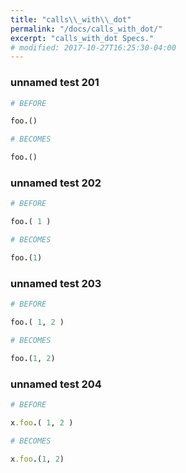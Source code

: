 ```yaml
---
title: "calls\\_with\\_dot"
permalink: "/docs/calls_with_dot/"
excerpt: "calls_with_dot Specs."
# modified: 2017-10-27T16:25:30-04:00
---
```

### unnamed test 201
```ruby
# BEFORE

foo.()

```
```ruby
# BECOMES

foo.()

```
### unnamed test 202
```ruby
# BEFORE

foo.( 1 )

```
```ruby
# BECOMES

foo.(1)

```
### unnamed test 203
```ruby
# BEFORE

foo.( 1, 2 )

```
```ruby
# BECOMES

foo.(1, 2)

```
### unnamed test 204
```ruby
# BEFORE

x.foo.( 1, 2 )

```
```ruby
# BECOMES

x.foo.(1, 2)
```
